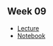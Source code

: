 Week 09
---
- [Lecture](https://wustl.box.com/s/0q9u9wk8mntndzicuj38iz4scypz9exb)
- [Notebook](python_vcf_parsing_and_filtering.ipynb)
